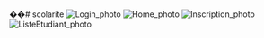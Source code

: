 ��#   s c o l a r i t e 
![Login_photo](https://github.com/Daouda-Gning/InscriptionEtudiant/assets/80154403/4b3befd4-d7d0-4e99-95a6-c9bee43af15e)
![Home_photo](https://github.com/Daouda-Gning/InscriptionEtudiant/assets/80154403/db32b8a2-52d7-4091-afc1-e80279de49f6)
![Inscription_photo](https://github.com/Daouda-Gning/InscriptionEtudiant/assets/80154403/e72f5098-4d51-407e-a050-3efcdcfd1eb7)
![ListeEtudiant_photo](https://github.com/Daouda-Gning/InscriptionEtudiant/assets/80154403/7835f3b9-6e5d-4bb3-b93f-b485069ab7ef)




 
 
